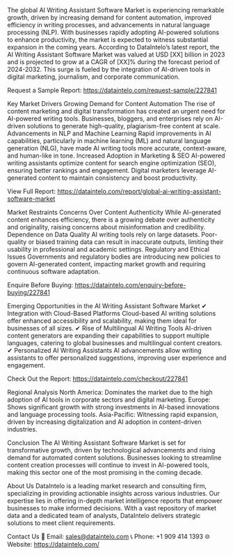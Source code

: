 The global AI Writing Assistant Software Market is experiencing remarkable growth, driven by increasing demand for content automation, improved efficiency in writing processes, and advancements in natural language processing (NLP). With businesses rapidly adopting AI-powered solutions to enhance productivity, the market is expected to witness substantial expansion in the coming years.
According to DataIntelo’s latest report, the AI Writing Assistant Software Market was valued at USD [XX] billion in 2023 and is projected to grow at a CAGR of [XX]% during the forecast period of 2024-2032. This surge is fueled by the integration of AI-driven tools in digital marketing, journalism, and corporate communication.

Request a Sample Report: https://dataintelo.com/request-sample/227841

Key Market Drivers
Growing Demand for Content Automation
The rise of content marketing and digital transformation has created an urgent need for AI-powered writing tools. Businesses, bloggers, and enterprises rely on AI-driven solutions to generate high-quality, plagiarism-free content at scale.
Advancements in NLP and Machine Learning
Rapid improvements in AI capabilities, particularly in machine learning (ML) and natural language generation (NLG), have made AI writing tools more accurate, context-aware, and human-like in tone.
Increased Adoption in Marketing & SEO
AI-powered writing assistants optimize content for search engine optimization (SEO), ensuring better rankings and engagement. Digital marketers leverage AI-generated content to maintain consistency and boost productivity.

View Full Report: https://dataintelo.com/report/global-ai-writing-assistant-software-market

Market Restraints
Concerns Over Content Authenticity
While AI-generated content enhances efficiency, there is a growing debate over authenticity and originality, raising concerns about misinformation and credibility.
Dependence on Data Quality
AI writing tools rely on large datasets. Poor-quality or biased training data can result in inaccurate outputs, limiting their usability in professional and academic settings.
Regulatory and Ethical Issues
Governments and regulatory bodies are introducing new policies to govern AI-generated content, impacting market growth and requiring continuous software adaptation.

Enquire Before Buying: https://dataintelo.com/enquiry-before-buying/227841

Emerging Opportunities in the AI Writing Assistant Software Market
✔ Integration with Cloud-Based Platforms
Cloud-based AI writing solutions offer enhanced accessibility and scalability, making them ideal for businesses of all sizes.
✔ Rise of Multilingual AI Writing Tools
AI-driven content generators are expanding their capabilities to support multiple languages, catering to global businesses and multilingual content creators.
✔ Personalized AI Writing Assistants
AI advancements allow writing assistants to offer personalized suggestions, improving user experience and engagement.

Check Out the Report: https://dataintelo.com/checkout/227841

Regional Analysis
North America: Dominates the market due to the high adoption of AI tools in corporate sectors and digital marketing.
Europe: Shows significant growth with strong investments in AI-based innovations and language processing tools.
Asia-Pacific: Witnessing rapid expansion, driven by increasing digitalization and AI adoption in content-driven industries.

Conclusion
The AI Writing Assistant Software Market is set for transformative growth, driven by technological advancements and rising demand for automated content solutions. Businesses looking to streamline content creation processes will continue to invest in AI-powered tools, making this sector one of the most promising in the coming decade.

About Us
DataIntelo is a leading market research and consulting firm, specializing in providing actionable insights across various industries. Our expertise lies in offering in-depth market intelligence reports that empower businesses to make informed decisions. With a vast repository of market data and a dedicated team of analysts, DataIntelo delivers strategic solutions to meet client requirements.

Contact Us
📧 Email: sales@dataintelo.com
📞 Phone: +1 909 414 1393
🌐 Website: https://dataintelo.com/

